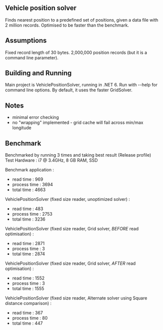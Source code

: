 Vehicle position solver
-----------------------
Finds nearest position to a predefined set of positions, given a data file with 
2 million records. Optimised to be faster than the benchmark.

Assumptions
---------------------
Fixed record length of 30 bytes.
2,000,000 position records (but it is a command line parameter).

Building and Running
--------------------
Main project is VehiclePositionSolver, running in .NET 6. 
Run with --help for command line options.
By default, it uses the faster GridSolver.
 
Notes
----------
- minimal error checking
- no "wrapping" implemented - grid cache will fail across min/max longitude 

Benchmark
----------------------------------------------
Benchmarked by running 3 times and taking best result (Release profile)
Test Hardware : i7 @ 3.4GHz, 8 GB RAM, SSD

Benchmark application :
- read time : 969
- process time : 3694
- total time : 4663

VehiclePositionSolver (fixed size reader, unoptimized solver) :
- read time : 483
- process time : 2753
- total time : 3236

VehiclePositionSolver (fixed size reader, Grid solver, *BEFORE* read optimisation) :
- read time : 2871
- process time : 3
- total time : 2874

VehiclePositionSolver (fixed size reader, Grid solver, *AFTER* read optimisation) :
- read time : 1552
- process time : 3
- total time : 1555

VehiclePositionSolver (fixed size reader, Alternate solver using Square distance comparison) :
- read time : 367
- process time : 80
- total time : 447





 





